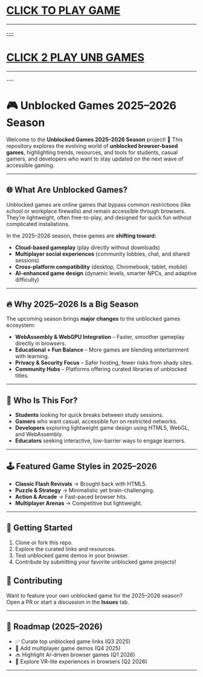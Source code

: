
<h1><a href="https://lessonhub.guru">CLICK TO PLAY GAME</h1>
<HR>---
<H1><a href="https://k12guru.nl">CLICK 2 PLAY UNB GAMES</a></H1>
<HR>---

# 🎮 Unblocked Games 2025–2026 Season

Welcome to the **Unblocked Games 2025–2026 Season** project! 🚀
This repository explores the evolving world of **unblocked browser-based games**, highlighting trends, resources, and tools for students, casual gamers, and developers who want to stay updated on the next wave of accessible gaming.

---

## 🌐 What Are Unblocked Games?

Unblocked games are online games that bypass common restrictions (like school or workplace firewalls) and remain accessible through browsers. They’re lightweight, often free-to-play, and designed for quick fun without complicated installations.

In the 2025–2026 season, these games are **shifting toward:**

* **Cloud-based gameplay** (play directly without downloads)
* **Multiplayer social experiences** (community lobbies, chat, and shared sessions)
* **Cross-platform compatibility** (desktop, Chromebook, tablet, mobile)
* **AI-enhanced game design** (dynamic levels, smarter NPCs, and adaptive difficulty)

---

## 🔥 Why 2025–2026 Is a Big Season

The upcoming season brings **major changes** to the unblocked games ecosystem:

* **WebAssembly & WebGPU Integration** – Faster, smoother gameplay directly in browsers.
* **Educational + Fun Balance** – More games are blending entertainment with learning.
* **Privacy & Security Focus** – Safer hosting, fewer risks from shady sites.
* **Community Hubs** – Platforms offering curated libraries of unblocked titles.

---

## 🎯 Who Is This For?

* **Students** looking for quick breaks between study sessions.
* **Gamers** who want casual, accessible fun on restricted networks.
* **Developers** exploring lightweight game design using HTML5, WebGL, and WebAssembly.
* **Educators** seeking interactive, low-barrier ways to engage learners.

---

## 🕹️ Featured Game Styles in 2025–2026

* **Classic Flash Revivals** → Brought back with HTML5.
* **Puzzle & Strategy** → Minimalistic yet brain-challenging.
* **Action & Arcade** → Fast-paced browser hits.
* **Multiplayer Arenas** → Competitive but lightweight.

---

## 🚀 Getting Started

1. Clone or fork this repo.
2. Explore the curated links and resources.
3. Test unblocked game demos in your browser.
4. Contribute by submitting your favorite unblocked game projects!





## 🤝 Contributing

Want to feature your own unblocked game for the 2025–2026 season? Open a PR or start a discussion in the **Issues** tab.

---

## 📅 Roadmap (2025–2026)

* ✅ Curate top unblocked game links (Q3 2025)
* 🔄 Add multiplayer game demos (Q4 2025)
* 🔜 Highlight AI-driven browser games (Q1 2026)
* 🔮 Explore VR-lite experiences in browsers (Q2 2026)

---




